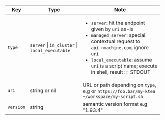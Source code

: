 | Key       | Type                                               | Note                                                                                                                                                                                                                                                         |
|-----------|----------------------------------------------------|--------------------------------------------------------------------------------------------------------------------------------------------------------------------------------------------------------------------------------------------------------------|
| `type`    | `server` \| `in_cluster` \| `local_executable` | <ul> <li>`server`: hit the endpoint given by `uri` as-is</li> <li>`managed_server`: special contextual request to `api.nmachine.com`, ignore `uri`</li> <li>`local_executable`: assume `uri` is a script name; execute in shell, result := STDOUT</li> </ul> |
| `uri`     | string or nil                                      | URL or path depending on `type`, e.g or `https://foo.bar/my-ktea`  `~/workspace/my-script.sh`                                                                                                                                                               |
| `version` | string                                             | semantic version format e.g "1.93.4"                                                                                                                                                                                                                         |
